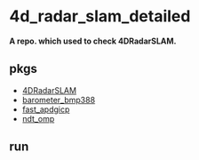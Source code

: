 # 4d_radar_slam_detailed

**A repo. which used to check 4DRadarSLAM.**

## pkgs

- [4DRadarSLAM](https://github.com/zhuge2333/4DRadarSLAM.git)
- [barometer_bmp388](https://github.com/zhuge2333/barometer_bmp388.git)
- [fast_apdgicp](https://github.com/zhuge2333/fast_apdgicp.git)
- [ndt_omp](https://github.com/koide3/ndt_omp.git)

## run

